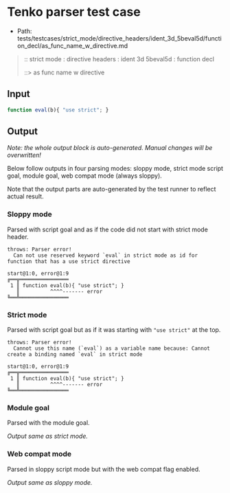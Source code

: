 # Tenko parser test case

- Path: tests/testcases/strict_mode/directive_headers/ident_3d_5beval5d/function_decl/as_func_name_w_directive.md

> :: strict mode : directive headers : ident 3d 5beval5d : function decl
>
> ::> as func name w directive

## Input


`````js
function eval(b){ "use strict"; }
`````

## Output

_Note: the whole output block is auto-generated. Manual changes will be overwritten!_

Below follow outputs in four parsing modes: sloppy mode, strict mode script goal, module goal, web compat mode (always sloppy).

Note that the output parts are auto-generated by the test runner to reflect actual result.

### Sloppy mode

Parsed with script goal and as if the code did not start with strict mode header.

`````
throws: Parser error!
  Can not use reserved keyword `eval` in strict mode as id for function that has a use strict directive

start@1:0, error@1:9
╔══╦════════════════
 1 ║ function eval(b){ "use strict"; }
   ║          ^^^^------- error
╚══╩════════════════

`````

### Strict mode

Parsed with script goal but as if it was starting with `"use strict"` at the top.

`````
throws: Parser error!
  Cannot use this name (`eval`) as a variable name because: Cannot create a binding named `eval` in strict mode

start@1:0, error@1:9
╔══╦════════════════
 1 ║ function eval(b){ "use strict"; }
   ║          ^^^^------- error
╚══╩════════════════

`````


### Module goal

Parsed with the module goal.

_Output same as strict mode._

### Web compat mode

Parsed in sloppy script mode but with the web compat flag enabled.

_Output same as sloppy mode._
